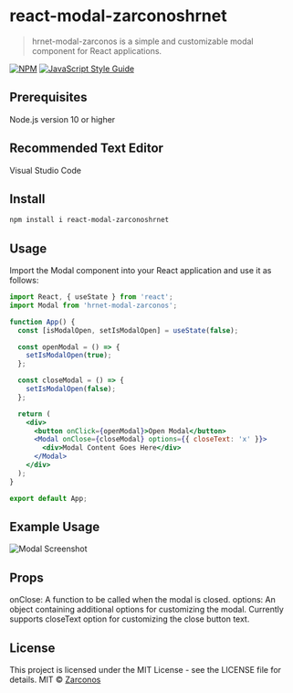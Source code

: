 # react-modal-zarconoshrnet

> hrnet-modal-zarconos is a simple and customizable modal component for React applications.

[![NPM](https://img.shields.io/npm/v/react-modal-zarconoshrnet.svg)](https://www.npmjs.com/package/react-modal-zarconoshrnet) [![JavaScript Style Guide](https://img.shields.io/badge/code_style-standard-brightgreen.svg)](https://standardjs.com)


## Prerequisites

Node.js version 10 or higher

## Recommended Text Editor

Visual Studio Code

## Install

```bash
npm install i react-modal-zarconoshrnet
```

## Usage

Import the Modal component into your React application and use it as follows:


```jsx
import React, { useState } from 'react';
import Modal from 'hrnet-modal-zarconos';

function App() {
  const [isModalOpen, setIsModalOpen] = useState(false);

  const openModal = () => {
    setIsModalOpen(true);
  };

  const closeModal = () => {
    setIsModalOpen(false);
  };

  return (
    <div>
      <button onClick={openModal}>Open Modal</button>
      <Modal onClose={closeModal} options={{ closeText: 'x' }}>
        <div>Modal Content Goes Here</div>
      </Modal>
    </div>
  );
}

export default App;
```

## Example Usage

![Modal Screenshot](src/asset/modal.pNG)


## Props

onClose: A function to be called when the modal is closed.
options: An object containing additional options for customizing the modal. Currently supports closeText option for customizing the close button text.

## License

This project is licensed under the MIT License - see the LICENSE file for details.
MIT © [Zarconos](https://github.com/Zarconos)
